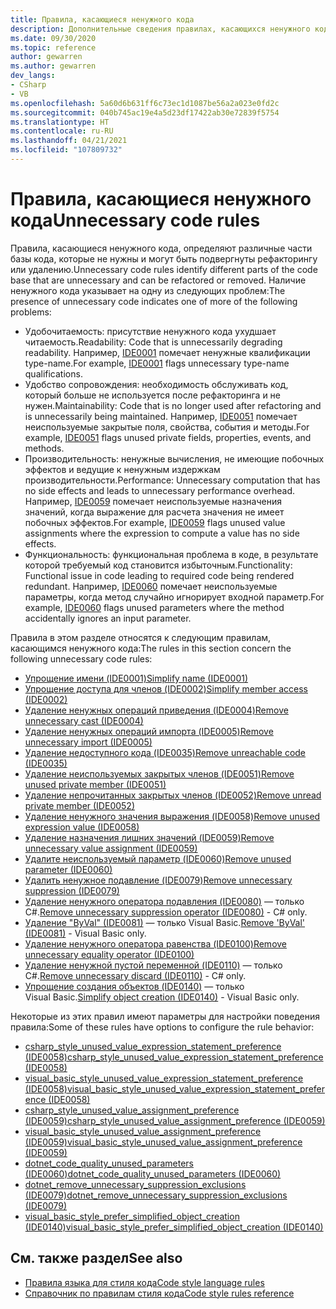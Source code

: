 ```yaml
---
title: Правила, касающиеся ненужного кода
description: Дополнительные сведения правилах, касающихся ненужного кода при анализе кода
ms.date: 09/30/2020
ms.topic: reference
author: gewarren
ms.author: gewarren
dev_langs:
- CSharp
- VB
ms.openlocfilehash: 5a60d6b631ff6c73ec1d1087be56a2a023e0fd2c
ms.sourcegitcommit: 040b745ac19e4a5d23df17422ab30e72839f5754
ms.translationtype: HT
ms.contentlocale: ru-RU
ms.lasthandoff: 04/21/2021
ms.locfileid: "107809732"
---
```

# <a name="unnecessary-code-rules"></a><span data-ttu-id="7802b-103">Правила, касающиеся ненужного кода</span><span class="sxs-lookup"><span data-stu-id="7802b-103">Unnecessary code rules</span></span>

<span data-ttu-id="7802b-104">Правила, касающиеся ненужного кода, определяют различные части базы кода, которые не нужны и могут быть подвергнуты рефакторингу или удалению.</span><span class="sxs-lookup"><span data-stu-id="7802b-104">Unnecessary code rules identify different parts of the code base that are unnecessary and can be refactored or removed.</span></span> <span data-ttu-id="7802b-105">Наличие ненужного кода указывает на одну из следующих проблем:</span><span class="sxs-lookup"><span data-stu-id="7802b-105">The presence of unnecessary code indicates one of more of the following problems:</span></span>

- <span data-ttu-id="7802b-106">Удобочитаемость: присутствие ненужного кода ухудшает читаемость.</span><span class="sxs-lookup"><span data-stu-id="7802b-106">Readability: Code that is unnecessarily degrading readability.</span></span> <span data-ttu-id="7802b-107">Например, [IDE0001](ide0001.md) помечает ненужные квалификации type-name.</span><span class="sxs-lookup"><span data-stu-id="7802b-107">For example, [IDE0001](ide0001.md) flags unnecessary type-name qualifications.</span></span>
- <span data-ttu-id="7802b-108">Удобство сопровождения: необходимость обслуживать код, который больше не используется после рефакторинга и не нужен.</span><span class="sxs-lookup"><span data-stu-id="7802b-108">Maintainability: Code that is no longer used after refactoring and is unnecessarily being maintained.</span></span> <span data-ttu-id="7802b-109">Например, [IDE0051](ide0051.md) помечает неиспользуемые закрытые поля, свойства, события и методы.</span><span class="sxs-lookup"><span data-stu-id="7802b-109">For example, [IDE0051](ide0051.md) flags unused private fields, properties, events, and methods.</span></span>
- <span data-ttu-id="7802b-110">Производительность: ненужные вычисления, не имеющие побочных эффектов и ведущие к ненужным издержкам производительности.</span><span class="sxs-lookup"><span data-stu-id="7802b-110">Performance: Unnecessary computation that has no side effects and leads to unnecessary performance overhead.</span></span> <span data-ttu-id="7802b-111">Например, [IDE0059](ide0059.md) помечает неиспользуемые назначения значений, когда выражение для расчета значения не имеет побочных эффектов.</span><span class="sxs-lookup"><span data-stu-id="7802b-111">For example, [IDE0059](ide0059.md) flags unused value assignments where the expression to compute a value has no side effects.</span></span>
- <span data-ttu-id="7802b-112">Функциональность: функциональная проблема в коде, в результате которой требуемый код становится избыточным.</span><span class="sxs-lookup"><span data-stu-id="7802b-112">Functionality: Functional issue in code leading to required code being rendered redundant.</span></span> <span data-ttu-id="7802b-113">Например, [IDE0060](ide0060.md) помечает неиспользуемые параметры, когда метод случайно игнорирует входной параметр.</span><span class="sxs-lookup"><span data-stu-id="7802b-113">For example, [IDE0060](ide0060.md) flags unused parameters where the method accidentally ignores an input parameter.</span></span>

<span data-ttu-id="7802b-114">Правила в этом разделе относятся к следующим правилам, касающимся ненужного кода:</span><span class="sxs-lookup"><span data-stu-id="7802b-114">The rules in this section concern the following unnecessary code rules:</span></span>

- [<span data-ttu-id="7802b-115">Упрощение имени (IDE0001)</span><span class="sxs-lookup"><span data-stu-id="7802b-115">Simplify name (IDE0001)</span></span>](ide0001.md)
- [<span data-ttu-id="7802b-116">Упрощение доступа для членов (IDE0002)</span><span class="sxs-lookup"><span data-stu-id="7802b-116">Simplify member access (IDE0002)</span></span>](ide0002.md)
- [<span data-ttu-id="7802b-117">Удаление ненужных операций приведения (IDE0004)</span><span class="sxs-lookup"><span data-stu-id="7802b-117">Remove unnecessary cast (IDE0004)</span></span>](ide0004.md)
- [<span data-ttu-id="7802b-118">Удаление ненужных операций импорта (IDE0005)</span><span class="sxs-lookup"><span data-stu-id="7802b-118">Remove unnecessary import (IDE0005)</span></span>](ide0005.md)
- [<span data-ttu-id="7802b-119">Удаление недоступного кода (IDE0035)</span><span class="sxs-lookup"><span data-stu-id="7802b-119">Remove unreachable code (IDE0035)</span></span>](ide0035.md)
- [<span data-ttu-id="7802b-120">Удаление неиспользуемых закрытых членов (IDE0051)</span><span class="sxs-lookup"><span data-stu-id="7802b-120">Remove unused private member (IDE0051)</span></span>](ide0051.md)
- [<span data-ttu-id="7802b-121">Удаление непрочитанных закрытых членов (IDE0052)</span><span class="sxs-lookup"><span data-stu-id="7802b-121">Remove unread private member (IDE0052)</span></span>](ide0052.md)
- [<span data-ttu-id="7802b-122">Удаление ненужного значения выражения (IDE0058)</span><span class="sxs-lookup"><span data-stu-id="7802b-122">Remove unused expression value (IDE0058)</span></span>](ide0058.md)
- [<span data-ttu-id="7802b-123">Удаление назначения лишних значений (IDE0059)</span><span class="sxs-lookup"><span data-stu-id="7802b-123">Remove unnecessary value assignment (IDE0059)</span></span>](ide0059.md)
- [<span data-ttu-id="7802b-124">Удалите неиспользуемый параметр (IDE0060)</span><span class="sxs-lookup"><span data-stu-id="7802b-124">Remove unused parameter (IDE0060)</span></span>](ide0060.md)
- [<span data-ttu-id="7802b-125">Удалить ненужное подавление (IDE0079)</span><span class="sxs-lookup"><span data-stu-id="7802b-125">Remove unnecessary suppression (IDE0079)</span></span>](ide0079.md)
- <span data-ttu-id="7802b-126">[Удаление ненужного оператора подавления (IDE0080)](ide0080.md) — только C#.</span><span class="sxs-lookup"><span data-stu-id="7802b-126">[Remove unnecessary suppression operator (IDE0080)](ide0080.md) - C# only.</span></span>
- <span data-ttu-id="7802b-127">[Удаление "ByVal" (IDE0081)](ide0081.md) — только Visual Basic.</span><span class="sxs-lookup"><span data-stu-id="7802b-127">[Remove 'ByVal' (IDE0081)](ide0081.md) - Visual Basic only.</span></span>
- [<span data-ttu-id="7802b-128">Удаление ненужного оператора равенства (IDE0100)</span><span class="sxs-lookup"><span data-stu-id="7802b-128">Remove unnecessary equality operator (IDE0100)</span></span>](ide0100.md)
- <span data-ttu-id="7802b-129">[Удаление ненужной пустой переменной (IDE0110)](ide0110.md) — только C#.</span><span class="sxs-lookup"><span data-stu-id="7802b-129">[Remove unnecessary discard (IDE0110)](ide0110.md) - C# only.</span></span>
- <span data-ttu-id="7802b-130">[Упрощение создания объектов (IDE0140)](ide0140.md) — только Visual Basic.</span><span class="sxs-lookup"><span data-stu-id="7802b-130">[Simplify object creation (IDE0140)](ide0140.md) - Visual Basic only.</span></span>

<span data-ttu-id="7802b-131">Некоторые из этих правил имеют параметры для настройки поведения правила:</span><span class="sxs-lookup"><span data-stu-id="7802b-131">Some of these rules have options to configure the rule behavior:</span></span>

- [<span data-ttu-id="7802b-132">csharp_style_unused_value_expression_statement_preference (IDE0058)</span><span class="sxs-lookup"><span data-stu-id="7802b-132">csharp_style_unused_value_expression_statement_preference (IDE0058)</span></span>](ide0058.md#csharp_style_unused_value_expression_statement_preference)
- [<span data-ttu-id="7802b-133">visual_basic_style_unused_value_expression_statement_preference (IDE0058)</span><span class="sxs-lookup"><span data-stu-id="7802b-133">visual_basic_style_unused_value_expression_statement_preference (IDE0058)</span></span>](ide0058.md#visual_basic_style_unused_value_expression_statement_preference)
- [<span data-ttu-id="7802b-134">csharp_style_unused_value_assignment_preference (IDE0059)</span><span class="sxs-lookup"><span data-stu-id="7802b-134">csharp_style_unused_value_assignment_preference (IDE0059)</span></span>](ide0059.md#csharp_style_unused_value_assignment_preference)
- [<span data-ttu-id="7802b-135">visual_basic_style_unused_value_assignment_preference (IDE0059)</span><span class="sxs-lookup"><span data-stu-id="7802b-135">visual_basic_style_unused_value_assignment_preference (IDE0059)</span></span>](ide0059.md#visual_basic_style_unused_value_assignment_preference)
- [<span data-ttu-id="7802b-136">dotnet_code_quality_unused_parameters (IDE0060)</span><span class="sxs-lookup"><span data-stu-id="7802b-136">dotnet_code_quality_unused_parameters (IDE0060)</span></span>](ide0060.md#dotnet_code_quality_unused_parameters)
- [<span data-ttu-id="7802b-137">dotnet_remove_unnecessary_suppression_exclusions (IDE0079)</span><span class="sxs-lookup"><span data-stu-id="7802b-137">dotnet_remove_unnecessary_suppression_exclusions (IDE0079)</span></span>](ide0079.md#dotnet_remove_unnecessary_suppression_exclusions)
- [<span data-ttu-id="7802b-138">visual_basic_style_prefer_simplified_object_creation (IDE0140)</span><span class="sxs-lookup"><span data-stu-id="7802b-138">visual_basic_style_prefer_simplified_object_creation (IDE0140)</span></span>](ide0140.md#visual_basic_style_prefer_simplified_object_creation)

## <a name="see-also"></a><span data-ttu-id="7802b-139">См. также раздел</span><span class="sxs-lookup"><span data-stu-id="7802b-139">See also</span></span>

- [<span data-ttu-id="7802b-140">Правила языка для стиля кода</span><span class="sxs-lookup"><span data-stu-id="7802b-140">Code style language rules</span></span>](language-rules.md)
- [<span data-ttu-id="7802b-141">Справочник по правилам стиля кода</span><span class="sxs-lookup"><span data-stu-id="7802b-141">Code style rules reference</span></span>](index.md)
